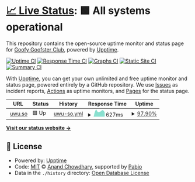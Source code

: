# [📈 Live Status](https://status.uwu.so): <!--live status--> **🟩 All systems operational**

This repository contains the open-source uptime monitor and status page for [Goofy Goofster Club](https://status.uwu.so), powered by [Upptime](https://github.com/upptime/upptime).

[![Uptime CI](https://github.com/GoofyGoofsterClub/status.uwu.so/workflows/Uptime%20CI/badge.svg)](https://github.com/GoofyGoofsterClub/status.uwu.so/actions?query=workflow%3A%22Uptime+CI%22)
[![Response Time CI](https://github.com/GoofyGoofsterClub/status.uwu.so/workflows/Response%20Time%20CI/badge.svg)](https://github.com/GoofyGoofsterClub/status.uwu.so/actions?query=workflow%3A%22Response+Time+CI%22)
[![Graphs CI](https://github.com/GoofyGoofsterClub/status.uwu.so/workflows/Graphs%20CI/badge.svg)](https://github.com/GoofyGoofsterClub/status.uwu.so/actions?query=workflow%3A%22Graphs+CI%22)
[![Static Site CI](https://github.com/GoofyGoofsterClub/status.uwu.so/workflows/Static%20Site%20CI/badge.svg)](https://github.com/GoofyGoofsterClub/status.uwu.so/actions?query=workflow%3A%22Static+Site+CI%22)
[![Summary CI](https://github.com/GoofyGoofsterClub/status.uwu.so/workflows/Summary%20CI/badge.svg)](https://github.com/GoofyGoofsterClub/status.uwu.so/actions?query=workflow%3A%22Summary+CI%22)

With [Upptime](https://upptime.js.org), you can get your own unlimited and free uptime monitor and status page, powered entirely by a GitHub repository. We use [Issues](https://github.com/GoofyGoofsterClub/status.uwu.so/issues) as incident reports, [Actions](https://github.com/GoofyGoofsterClub/status.uwu.so/actions) as uptime monitors, and [Pages](https://status.uwu.so) for the status page.

<!--start: status pages-->
<!-- This summary is generated by Upptime (https://github.com/upptime/upptime) -->
<!-- Do not edit this manually, your changes will be overwritten -->
<!-- prettier-ignore -->
| URL | Status | History | Response Time | Uptime |
| --- | ------ | ------- | ------------- | ------ |
| <img alt="" src="https://icons.duckduckgo.com/ip3/uwu.so.ico" height="13"> [uwu.so](https://uwu.so) | 🟩 Up | [uwu-so.yml](https://github.com/GoofyGoofsterClub/status.uwu.so/commits/HEAD/history/uwu-so.yml) | <details><summary><img alt="Response time graph" src="./graphs/uwu-so/response-time-week.png" height="20"> 627ms</summary><br><a href="https://status.uwu.so/history/uwu-so"><img alt="Response time 591" src="https://img.shields.io/endpoint?url=https%3A%2F%2Fraw.githubusercontent.com%2FGoofyGoofsterClub%2Fstatus.uwu.so%2FHEAD%2Fapi%2Fuwu-so%2Fresponse-time.json"></a><br><a href="https://status.uwu.so/history/uwu-so"><img alt="24-hour response time 353" src="https://img.shields.io/endpoint?url=https%3A%2F%2Fraw.githubusercontent.com%2FGoofyGoofsterClub%2Fstatus.uwu.so%2FHEAD%2Fapi%2Fuwu-so%2Fresponse-time-day.json"></a><br><a href="https://status.uwu.so/history/uwu-so"><img alt="7-day response time 627" src="https://img.shields.io/endpoint?url=https%3A%2F%2Fraw.githubusercontent.com%2FGoofyGoofsterClub%2Fstatus.uwu.so%2FHEAD%2Fapi%2Fuwu-so%2Fresponse-time-week.json"></a><br><a href="https://status.uwu.so/history/uwu-so"><img alt="30-day response time 612" src="https://img.shields.io/endpoint?url=https%3A%2F%2Fraw.githubusercontent.com%2FGoofyGoofsterClub%2Fstatus.uwu.so%2FHEAD%2Fapi%2Fuwu-so%2Fresponse-time-month.json"></a><br><a href="https://status.uwu.so/history/uwu-so"><img alt="1-year response time 591" src="https://img.shields.io/endpoint?url=https%3A%2F%2Fraw.githubusercontent.com%2FGoofyGoofsterClub%2Fstatus.uwu.so%2FHEAD%2Fapi%2Fuwu-so%2Fresponse-time-year.json"></a></details> | <details><summary><a href="https://status.uwu.so/history/uwu-so">97.90%</a></summary><a href="https://status.uwu.so/history/uwu-so"><img alt="All-time uptime 99.47%" src="https://img.shields.io/endpoint?url=https%3A%2F%2Fraw.githubusercontent.com%2FGoofyGoofsterClub%2Fstatus.uwu.so%2FHEAD%2Fapi%2Fuwu-so%2Fuptime.json"></a><br><a href="https://status.uwu.so/history/uwu-so"><img alt="24-hour uptime 100.00%" src="https://img.shields.io/endpoint?url=https%3A%2F%2Fraw.githubusercontent.com%2FGoofyGoofsterClub%2Fstatus.uwu.so%2FHEAD%2Fapi%2Fuwu-so%2Fuptime-day.json"></a><br><a href="https://status.uwu.so/history/uwu-so"><img alt="7-day uptime 97.90%" src="https://img.shields.io/endpoint?url=https%3A%2F%2Fraw.githubusercontent.com%2FGoofyGoofsterClub%2Fstatus.uwu.so%2FHEAD%2Fapi%2Fuwu-so%2Fuptime-week.json"></a><br><a href="https://status.uwu.so/history/uwu-so"><img alt="30-day uptime 97.77%" src="https://img.shields.io/endpoint?url=https%3A%2F%2Fraw.githubusercontent.com%2FGoofyGoofsterClub%2Fstatus.uwu.so%2FHEAD%2Fapi%2Fuwu-so%2Fuptime-month.json"></a><br><a href="https://status.uwu.so/history/uwu-so"><img alt="1-year uptime 99.47%" src="https://img.shields.io/endpoint?url=https%3A%2F%2Fraw.githubusercontent.com%2FGoofyGoofsterClub%2Fstatus.uwu.so%2FHEAD%2Fapi%2Fuwu-so%2Fuptime-year.json"></a></details>

<!--end: status pages-->

[**Visit our status website →**](https://status.uwu.so)

## 📄 License

- Powered by: [Upptime](https://github.com/upptime/upptime)
- Code: [MIT](./LICENSE) © [Anand Chowdhary](https://anandchowdhary.com), supported by [Pabio](https://pabio.com)
- Data in the `./history` directory: [Open Database License](https://opendatacommons.org/licenses/odbl/1-0/)

